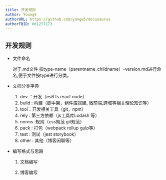 ```yaml
---
title: 开发规则
author: Young5
authorURL: https://github.com/yangw5/docusaurus
authorFBID: 661277173
---
```


## 开发规则

* 文件命名

  对于.md文件 按type-name（parentname_childname）-version.md进行命名,便于文件按type进行分类。

* 文档分类字典

  1. dev ：开发（es6 ts react node）
  2. build : 构建（脚手架，组件库搭建, 微前端,跨域等相关理论知识等）
  3. tool：开发相关工具（git，npm）
  3. rely : 第三方依赖（js工具库Lodash 等）
  4. norms :规则（css规范 git规范）
  5. pack : 打包（webpack rollup gulp等）
  6. test : 测试（jest storybook）
  7. other : 其他（博客闲聊等）

* 编写格式与思路

  1. 文档编写

  2. 博客编写